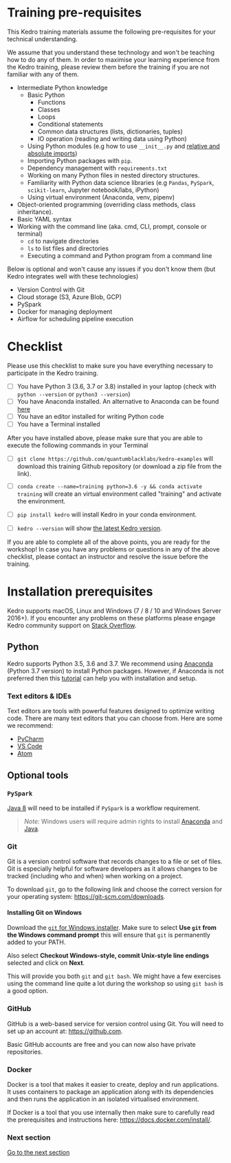 # Training pre-requisites
This Kedro training materials assume the following pre-requisites for your technical understanding.

We assume that you understand these technology and won't be teaching how to do any of them. In order to maximise your learning experience from the Kedro training, please review them before the training if you are not familiar with any of them.

- Intermediate Python knowledge
  - Basic Python
    - Functions
    - Classes
    - Loops
    - Conditional statements
    - Common data structures (lists, dictionaries, tuples)
    - IO operation (reading and writing data using Python)
  - Using Python modules (e.g how to use `__init__.py` and [relative and absolute imports](https://realpython.com/absolute-vs-relative-python-imports/))
  - Importing Python packages with `pip`.
  - Dependency management with `requirements.txt`
  - Working on many Python files in nested directory structures.
  - Familiarity with Python data science libraries (e.g `Pandas`, `PySpark`, `scikit-learn`, Jupyter notebook/labs, iPython)
  - Using virtual environment (Anaconda, venv, pipenv)
- Object-oriented programming (overriding class methods, class inheritance).
- Basic YAML syntax
- Working with the command line (aka. cmd, CLI, prompt, console or terminal)
  -  `cd` to navigate directories
  -  `ls` to list files and directories
  -  Executing a command and Python program from a command line

Below is optional and won't cause any issues if you don't know them (but Kedro integrates well with these technologies)
- Version Control with Git
- Cloud storage (S3, Azure Blob, GCP)
- PySpark
- Docker for managing deployment
- Airflow for scheduling pipeline execution

# Checklist
Please use this checklist to make sure you have everything necessary to participate in the Kedro training.

- [ ] You have Python 3 (3.6, 3.7 or 3.8) installed in your laptop (check with `python --version` or `python3 --version`)
- [ ] You have Anaconda installed. An alternative to Anaconda can be found [here](https://github.com/quantumblacklabs/kedro-examples/blob/master/kedro-training/docs/02_virtual-environment.md)
- [ ] You have an editor installed for writing Python code
- [ ] You have a Terminal installed

After you have installed above, please make sure that you are able to execute the following commands in your Terminal

- [ ] `git clone https://github.com/quantumblacklabs/kedro-examples` will download this training Github repository (or download a zip file from the link).

- [ ] `conda create --name=training python=3.6 -y && conda activate training` will create an virtual environment called "training" and activate the environment.

- [ ] `pip install kedro` will install Kedro in your conda environment.

- [ ]  `kedro --version` will show [the latest Kedro version](https://pypi.org/project/kedro/).


If you are able to complete all of the above points, you are ready for the workshop! In case you have any problems or questions in any of the above checklist, please contact an instructor and resolve the issue before the training.

# Installation prerequisites

Kedro supports macOS, Linux and Windows (7 / 8 / 10 and Windows Server 2016+). If you encounter any problems on these platforms please engage Kedro community support on [Stack Overflow](https://stackoverflow.com/questions/tagged/kedro).

## Python

Kedro supports Python 3.5, 3.6 and 3.7. We recommend using [Anaconda](https://www.anaconda.com/download) (Python 3.7 version) to install Python packages. However, if Anaconda is not preferred then this [tutorial](https://realpython.com/installing-python/) can help you with installation and setup.

### Text editors & IDEs
Text editors are tools with powerful features designed to optimize writing code. There are many text editors that you can choose from. Here are some we recommend:

- [PyCharm](https://www.jetbrains.com/pycharm/download/)
- [VS Code](https://code.visualstudio.com/)
- [Atom](https://atom.io/)

## Optional tools

### `PySpark`

[Java 8](https://www.oracle.com/technetwork/java/javase/downloads/index.html) will need to be installed if `PySpark` is a workflow requirement.

> _Note:_ Windows users will require admin rights to install [Anaconda](https://www.anaconda.com/download) and [Java](https://www.oracle.com/technetwork/java/javase/downloads/index.html).


### Git
Git is a version control software that records changes to a file or set of files. Git is especially helpful for software developers as it allows changes to be tracked (including who and when) when working on a project.

To download `git`, go to the following link and choose the correct version for your operating system: https://git-scm.com/downloads.

#### Installing Git on Windows
Download the [`git` for Windows installer](https://gitforwindows.org/). Make sure to select **Use `git` from the Windows command prompt** this will ensure that `git` is permanently added to your PATH.

Also select **Checkout Windows-style, commit Unix-style line endings** selected and click on **Next**.

This will provide you both `git` and `git bash`. We might have a few exercises using the command line quite a lot during the workshop so using `git bash` is a good option.

### GitHub
GitHub is a web-based service for version control using Git. You will need to set up an account at: https://github.com.

Basic GitHub accounts are free and you can now also have private repositories.

### Docker
Docker is a tool that makes it easier to create, deploy and run applications. It uses containers to package an application along with its dependencies and then runs the application in an isolated virtualised environment.

If Docker is a tool that you use internally then make sure to carefully read the prerequisites and instructions here: https://docs.docker.com/install/.

### Next section
[Go to the next section](./02_virtual-environment.md)
